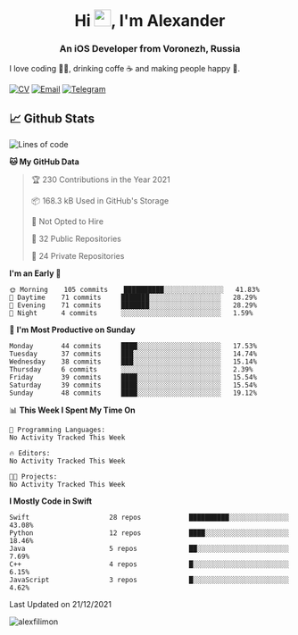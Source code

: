 <h1 align="center">Hi <img src="https://raw.githubusercontent.com/MartinHeinz/MartinHeinz/master/wave.gif" width="30px">, I'm Alexander</h1>
<h3 align="center">An iOS Developer from Voronezh, Russia</h3>

I love coding 👨‍💻, drinking coffe ☕️ and making people happy 🎊.

[![CV](https://img.shields.io/badge/CV-Александр%20Филимонов-14b420)](http://alexfilimon.github.io/)
[![Email](https://img.shields.io/badge/Email-as.filimonov@mail.ru-f39f37)](mailto:as.filimonov@mail.ru)
[![Telegram](https://img.shields.io/badge/Telegram-alexfilimon-1686b1)](https://t.me/alexfilimon)

## 📈 Github Stats

<!--START_SECTION:waka-->
![Lines of code](https://img.shields.io/badge/From%20Hello%20World%20I%27ve%20Written-235%20Thousand%20lines%20of%20code-blue)

**🐱 My GitHub Data** 

> 🏆 230 Contributions in the Year 2021
 > 
> 📦 168.3 kB Used in GitHub's Storage 
 > 
> 🚫 Not Opted to Hire
 > 
> 📜 32 Public Repositories 
 > 
> 🔑 24 Private Repositories  
 > 
**I'm an Early 🐤** 

```text
🌞 Morning    105 commits    ██████████░░░░░░░░░░░░░░░   41.83% 
🌆 Daytime    71 commits     ███████░░░░░░░░░░░░░░░░░░   28.29% 
🌃 Evening    71 commits     ███████░░░░░░░░░░░░░░░░░░   28.29% 
🌙 Night      4 commits      ░░░░░░░░░░░░░░░░░░░░░░░░░   1.59%

```
📅 **I'm Most Productive on Sunday** 

```text
Monday       44 commits     ████░░░░░░░░░░░░░░░░░░░░░   17.53% 
Tuesday      37 commits     ███░░░░░░░░░░░░░░░░░░░░░░   14.74% 
Wednesday    38 commits     ███░░░░░░░░░░░░░░░░░░░░░░   15.14% 
Thursday     6 commits      ░░░░░░░░░░░░░░░░░░░░░░░░░   2.39% 
Friday       39 commits     ████░░░░░░░░░░░░░░░░░░░░░   15.54% 
Saturday     39 commits     ████░░░░░░░░░░░░░░░░░░░░░   15.54% 
Sunday       48 commits     ████░░░░░░░░░░░░░░░░░░░░░   19.12%

```


📊 **This Week I Spent My Time On** 

```text
💬 Programming Languages: 
No Activity Tracked This Week

🔥 Editors: 
No Activity Tracked This Week

🐱‍💻 Projects: 
No Activity Tracked This Week

```

**I Mostly Code in Swift** 

```text
Swift                    28 repos            ██████████░░░░░░░░░░░░░░░   43.08% 
Python                   12 repos            ████░░░░░░░░░░░░░░░░░░░░░   18.46% 
Java                     5 repos             ██░░░░░░░░░░░░░░░░░░░░░░░   7.69% 
C++                      4 repos             █░░░░░░░░░░░░░░░░░░░░░░░░   6.15% 
JavaScript               3 repos             █░░░░░░░░░░░░░░░░░░░░░░░░   4.62%

```



 Last Updated on 21/12/2021
<!--END_SECTION:waka-->

<img align="center" src="https://github-readme-stats.vercel.app/api?username=alexfilimon&show_icons=true" alt="alexfilimon" />
